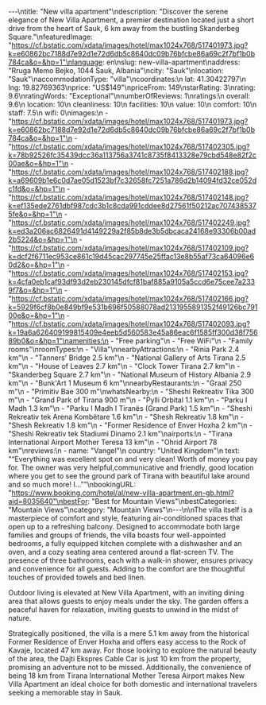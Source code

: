 ---\ntitle: "New villa apartment"\ndescription: "Discover the serene elegance of New Villa Apartment, a premier destination located just a short drive from the heart of Sauk, 6 km away from the bustling Skanderbeg Square."\nfeaturedImage: "https://cf.bstatic.com/xdata/images/hotel/max1024x768/517401973.jpg?k=e60862bc7188d7e92d1e72d6db5c8640dc09b76bfcbe86a69c2f7bf1b0b784ca&o=&hp=1"\nlanguage: en\nslug: new-villa-apartment\naddress: "Rruga Memo Bejko, 1044 Sauk, Albania"\ncity: "Sauk"\nlocation: "Sauk"\naccommodationType: "villa"\ncoordinates:\n  lat: 41.30422797\n  lng: 19.82769363\nprice: "US$149"\npriceFrom: 149\nstarRating: 3\nrating: 9.6\nratingWords: "Exceptional"\nnumberOfReviews: 1\nratings:\n  overall: 9.6\n  location: 10\n  cleanliness: 10\n  facilities: 10\n  value: 10\n  comfort: 10\n  staff: 7.5\n  wifi: 0\nimages:\n  - "https://cf.bstatic.com/xdata/images/hotel/max1024x768/517401973.jpg?k=e60862bc7188d7e92d1e72d6db5c8640dc09b76bfcbe86a69c2f7bf1b0b784ca&o=&hp=1"\n  - "https://cf.bstatic.com/xdata/images/hotel/max1024x768/517402305.jpg?k=78b92526fc35439dcc36a113756a3741c8735f8413328e79cbd548e82f2c00ae&o=&hp=1"\n  - "https://cf.bstatic.com/xdata/images/hotel/max1024x768/517402188.jpg?k=a69609b1e6c0d7ae05d1523bf7c32658fc7251a786d2b14094fd32ce052dc1fd&o=&hp=1"\n  - "https://cf.bstatic.com/xdata/images/hotel/max1024x768/517402148.jpg?k=ef135ede2761dbf987cdc3b1c8cda991cddee8d27561f50212ac7074385375fe&o=&hp=1"\n  - "https://cf.bstatic.com/xdata/images/hotel/max1024x768/517402249.jpg?k=ed3a206ac6826491d4149229a2f85b8de3b5dbcaca24168e93306b00ad2b5224&o=&hp=1"\n  - "https://cf.bstatic.com/xdata/images/hotel/max1024x768/517402109.jpg?k=dcf2f6711ec953ce861c19d45cac297745e25ffac13e8b55af73ca64096e60d2&o=&hp=1"\n  - "https://cf.bstatic.com/xdata/images/hotel/max1024x768/517402153.jpg?k=4cfa0eb1caf93df93d2eb230145dfcf81baf885a9105a5ccd6e75cee7a2339f7&o=&hp=1"\n  - "https://cf.bstatic.com/xdata/images/hotel/max1024x768/517402166.jpg?k=5929f6cf8b0e849bf9e531b696f50588078ad2131955891352f49126bc79100e&o=&hp=1"\n  - "https://cf.bstatic.com/xdata/images/hotel/max1024x768/517402093.jpg?k=19a6a626409199815409e4eeb5d560583e45a86eac6f1585ff300d38f75689b0&o=&hp=1"\namenities:\n  - "Free parking"\n  - "Free WiFi"\n  - "Family rooms"\nroomTypes:\n  - "Villa"\nnearbyAttractions:\n  - "Rinia Park 2.4 km"\n  - "Tanners' Bridge 2.5 km"\n  - "National Gallery of Arts Tirana 2.5 km"\n  - "House of Leaves 2.7 km"\n  - "Clock Tower Tirana 2.7 km"\n  - "Skanderbeg Square 2.7 km"\n  - "National Museum of History Albania 2.9 km"\n  - "Bunk'Art 1 Museum 6 km"\nnearbyRestaurants:\n  - "Graal 250 m"\n  - "Primitiv Bae 300 m"\nwhatsNearby:\n  - "Sheshi Rekreativ Tika 300 m"\n  - "Grand Park of Tirana 900 m"\n  - "Pylli Orbital 1.1 km"\n  - "Parku I Madh 1.3 km"\n  - "Parku I Madh I Tiranës (Grand Park) 1.5 km"\n  - "Sheshi Rekreativ tek Arena Kombëtare 1.6 km"\n  - "Shesh Rekreativ 1.8 km"\n  - "Shesh Rekreativ 1.8 km"\n  - "Former Residence of Enver Hoxha 2 km"\n  - "Sheshi Rekreativ tek Stadiumi Dinamo 2.1 km"\nairports:\n  - "Tirana International Airport Mother Teresa 13 km"\n  - "Ohrid Airport 78 km"\nreviews:\n  - name: "Vangel"\n    country: "United Kingdom"\n    text: "“Everything was excellent spot on and very clean!
Worth of money you pay for.
The owner was very helpful,communicative and friendly, good location where you get to see the ground park of Tirana with beautiful lake around and so much more!
I...”"\nbookingURL: "https://www.booking.com/hotel/al/new-villa-apartment.en-gb.html?aid=8035640"\nbestFor: "Best for Mountain Views"\nbestCategories: "Mountain Views"\ncategory: "Mountain Views"\n---\n\nThe villa itself is a masterpiece of comfort and style, featuring air-conditioned spaces that open up to a refreshing balcony. Designed to accommodate both large families and groups of friends, the villa boasts four well-appointed bedrooms, a fully equipped kitchen complete with a dishwasher and an oven, and a cozy seating area centered around a flat-screen TV. The presence of three bathrooms, each with a walk-in shower, ensures privacy and convenience for all guests. Adding to the comfort are the thoughtful touches of provided towels and bed linen.

Outdoor living is elevated at New Villa Apartment, with an inviting dining area that allows guests to enjoy meals under the sky. The garden offers a peaceful haven for relaxation, inviting guests to unwind in the midst of nature.

Strategically positioned, the villa is a mere 5.1 km away from the historical Former Residence of Enver Hoxha and offers easy access to the Rock of Kavaje, located 47 km away. For those looking to explore the natural beauty of the area, the Dajti Ekspres Cable Car is just 10 km from the property, promising an adventure not to be missed. Additionally, the convenience of being 18 km from Tirana International Mother Teresa Airport makes New Villa Apartment an ideal choice for both domestic and international travelers seeking a memorable stay in Sauk.